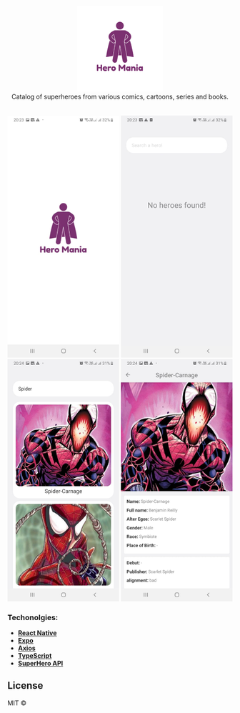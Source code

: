 <p align="center">
  <img src="./assets/icon.png"/>
  <br />
  Catalog of superheroes from various comics, cartoons, series and books.

<br/>
<br/>
<br/>

  <img src="./.github/01.jpeg" width="250"/>
  <img src="./.github/02.jpeg" width="250"/>
  <img src="./.github/03.jpeg" width="250"/>
  <img src="./.github/04.jpeg" width="250"/>
</p>

### Techonolgies:
- **[React Native](https://reactnative.dev/)**
- **[Expo](https://expo.io/learn)**
- **[Axios](https://github.com/axios/axios)**
- **[TypeScript](https://www.typescriptlang.org/)**
- **[SuperHero API](https://superheroapi.com/)**

## License

MIT &copy;